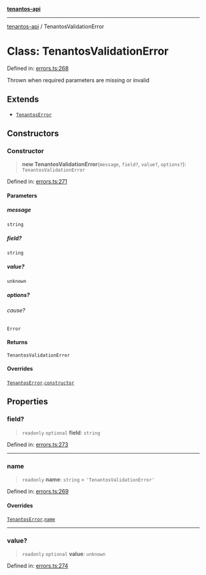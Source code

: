 [**tenantos-api**](../README.md)

***

[tenantos-api](../globals.md) / TenantosValidationError

# Class: TenantosValidationError

Defined in: [errors.ts:268](https://github.com/shadmanZero/tenantos-api/blob/1c7b7035084787c8e7500a348d67d47efa9ca53a/src/errors.ts#L268)

Thrown when required parameters are missing or invalid

## Extends

- [`TenantosError`](TenantosError.md)

## Constructors

### Constructor

> **new TenantosValidationError**(`message`, `field?`, `value?`, `options?`): `TenantosValidationError`

Defined in: [errors.ts:271](https://github.com/shadmanZero/tenantos-api/blob/1c7b7035084787c8e7500a348d67d47efa9ca53a/src/errors.ts#L271)

#### Parameters

##### message

`string`

##### field?

`string`

##### value?

`unknown`

##### options?

###### cause?

`Error`

#### Returns

`TenantosValidationError`

#### Overrides

[`TenantosError`](TenantosError.md).[`constructor`](TenantosError.md#constructor)

## Properties

### field?

> `readonly` `optional` **field**: `string`

Defined in: [errors.ts:273](https://github.com/shadmanZero/tenantos-api/blob/1c7b7035084787c8e7500a348d67d47efa9ca53a/src/errors.ts#L273)

***

### name

> `readonly` **name**: `string` = `'TenantosValidationError'`

Defined in: [errors.ts:269](https://github.com/shadmanZero/tenantos-api/blob/1c7b7035084787c8e7500a348d67d47efa9ca53a/src/errors.ts#L269)

#### Overrides

[`TenantosError`](TenantosError.md).[`name`](TenantosError.md#name)

***

### value?

> `readonly` `optional` **value**: `unknown`

Defined in: [errors.ts:274](https://github.com/shadmanZero/tenantos-api/blob/1c7b7035084787c8e7500a348d67d47efa9ca53a/src/errors.ts#L274)

